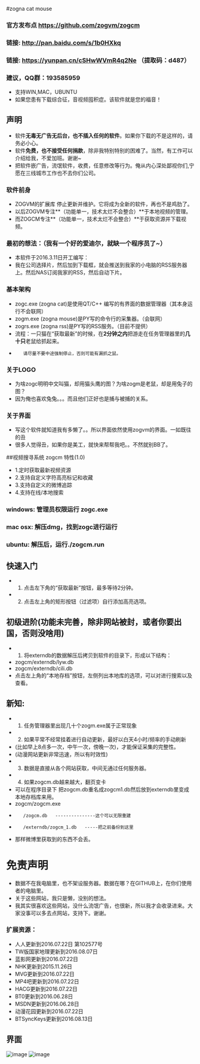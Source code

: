 ﻿#zogna cat mouse 

### 官方发布点   https://github.com/zogvm/zogcm
### 链接:	http://pan.baidu.com/s/1b0HXkq
### 链接:	https://yunpan.cn/cSHwWVmR4q2Ne （提取码：d487）
### 建议，QQ群：193585959

* 支持WIN,MAC，UBUNTU
* 如果您患有下载综合征，音视频囤积症。该软件就是您的福音！

## 声明
* 软件**无毒无广告无后台，也不插入任何的软件**。如果你下载的不是这样的，请务必小心。
* 软件**免费，也不接受任何捐款**，除非我特别特别的困难了。当然，有工作可以介绍给我，不爱加班。谢谢~
* 把软件嵌广告，流氓软件，收费，任意修改等行为。俺从内心深处鄙视你们,宁愿在三线城市工作也不去你们公司。

### 软件前身
* ZOGVM的扩展库 停止更新并维护。它将成为全新的软件，再也不是鸡肋了。
* 以后ZOGVM专注**（功能单一，技术太烂不会整合）**于本地视频的管理。
* 而ZOGCM专注**（功能单一，技术太烂不会整合）**于获取资源并下载视频。

### 最初的想法：（我有一个好的爱迪尔，就缺一个程序员了~）
* 本软件于2016.3.11日开工编写：
* 我在公司选择片，然后加到下载框，就会推送到我家的小电脑的RSS服务器上。然后NAS订阅我家的RSS，然后自动下片。

### 基本架构
* zogc.exe (zogna cat)是使用QT/C++ 编写的有界面的数据管理器（其本身运行不会联网）
* zogm.exe (zogna mouse)是PY写的命令行的采集器。（会联网）
* zogrs.exe (zogna rss)是PY写的RSS服务。（目前不提供）
* 流程：一只猫在“获取最新”的时候，在**2分钟之内**把游走在任务管理器里的**几十只**老鼠给抓起来。
*        请尽量不要中途强制停止，否则可能有漏抓之鼠。

### 关于LOGO
* 为啥zogc明明中文叫猫，却用猫头鹰的图？为啥zogm是老鼠，却是用兔子的图？
* 因为俺也喜欢兔兔。。。而且他们正好也是捕与被捕的关系。

### 关于界面
* 写这个软件就知道我有多懒了。。所以界面依然使用zogvm的界面。一如既往的丑
* 很多人觉得丑，如果你是美工，就快来帮帮我吧。。不然就别BB了。

##视频搜寻系统 zogcm 特性(1.0)
* 1.定时获取最新视频资源
* 2.支持自定义字符高亮标记和收藏
* 3.支持自定义的微博追踪
* 4.支持在线/本地搜索

### windows: 管理员权限运行 zogc.exe
### mac osx: 解压dmg，找到zogc进行运行
### ubuntu: 解压后，运行./zogcm.run

## 快速入门
* 1. 点击左下角的“获取最新”按钮，最多等待2分钟。
* 2. 点击左上角的矩形按钮（过滤项）自行添加高亮选项。

## 初级进阶(功能未完善，除非网站被封，或者你要出国，否则没啥用)
* 1. 将externdb的数据解压后拷贝到软件的目录下，形成以下结构：
*   zogcm/externdb/lyw.db
*   zogcm/externdb/cili.db
*   点击左上角的“本地存档”按钮，左侧列出本地库的选项，可以对进行搜索以及查看。

## 新知:
* 1. 任务管理器里出现几十个zogm.exe属于正常现象
* 2. 如果平常不经常挂着进行自动更新，最好以白天4小时/频率的手动刷新
*    (比如早上8点多一次，中午一次，傍晚一次)，才能保证采集的完整性。
*    (动漫网站更新非常迅速，所以有时效性)
* 3. 数据是直接从各个网站获取，中间无通过任何服务器。
* 4. 如果zogcm.db越来越大，翻页变卡
*	可以在程序目录下 把zogcm.db重名成zogcm1.db然后放到externdb里变成本地存档库来用。
*	zogcm/zogcm.exe
*	     /zogcm.db   ---------------这个可以无限重建
*	     /externdb/zogcm_1.db   -----把之前备份到这里
*	那样微博里获取到的东西不会丢。

# 免责声明
* 数据不在我电脑里，也不架设服务器。数据在哪？在GITHUB上，在你们使用者的电脑里。
* 关于这些网站，我只是懒，没别的想法。
* 我其实很喜欢这些网站，没什么流氓广告，也很新，所以我才会收录进来。大家没事可以多去点网站，支持下。谢谢。


### 扩展资源：
* 人人更新到2016.07.22日 第102577号
* TW版国家地理更新到2016.08.07日
* 蓝影网更新到2016.07.22日
* NHK更新到2015.11.26日
* MVG更新到2016.07.22日
* MP4吧更新到2016.07.22日
* HACG更新到2016.07.22日
* BT0更新到2016.06.28日
* MSDN更新到2016.06.28日
* 动漫花园更新到2016.07.22日
* BTSyncKeys更新到2016.08.13日


## 界面

 ![image](https://raw.githubusercontent.com/zogvm/zogcm/master/preview1.png)
 ![image](https://raw.githubusercontent.com/zogvm/zogcm/master/preview2.png)